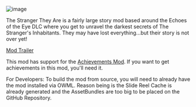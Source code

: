![image](https://github.com/user-attachments/assets/da6d1c3a-8cd2-4df6-8cce-cda28826d623)

The Stranger They Are is a fairly large story mod based around the Echoes of the Eye DLC where you get to unravel the darkest secrets of The Stranger's Inhabitants. They may have lost everything...but their story is not over yet!

[Mod Trailer](https://www.youtube.com/watch?v=FBWh_1vMs_g)

This mod has support for the [Achievements Mod](https://outerwildsmods.com/mods/achievements/). If you want to get achievements in this mod, you'll need it.

For Developers: To build the mod from source, you will need to already have the mod installed via OWML. Reason being is the Slide Reel Cache is already generated and the AssetBundles are too big to be placed on the GitHub Repository.